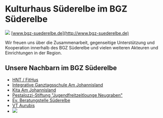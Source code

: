 # Kulturhaus Süderelbe im BGZ Süderelbe

![](/img/_wsb_255x132_BGZ+LoGO+WEB.jpg)
[www.bgz-suederelbe.de](http://www.bgz-suederelbe.de)

Wir freuen uns über die Zusammenarbeit, gegenseitige Unterstützung und
Kooperation innerhalb des BGZ Süderelbe und vielen weiteren Akteuren und
Einrichtungen in der Region.

## Unsere Nachbarn im BGZ Süderelbe

-   [HNT / FitHus](http://www.hntonline.de/fithus-im-bgz-suederelbe/)
-   [Integrative Ganztagsschule Am
    Johannisland](http://www.schule-quellmoor.hamburg.de/index.php/)
-   [Kita Am
    Johannisland](http://www.kitas-hamburg.de/kitas/kitazeigen.php?KITAID=130)
-   [Pestalozzi-Stiftung "Jugendfreitzeitlounge
    Neugraben"](http://www.pestalozzi-hamburg.de/freizeitlounge_ng.html)
-   [Ev. Beratungstelle
    Süderelbe](http://www.beratungsstelle-suederelbe.de)
-   [VT Aurubis](http://vt-aurubis-hamburg.de)
-   [![](/img/_wsb_143x41_Hamburg.de.jpg)](http://www.hamburg.de)

